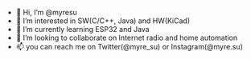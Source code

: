 - 👋 Hi, I’m @myresu
- 👀 I’m interested in SW(C/C++, Java) and HW(KiCad)
- 🌱 I’m currently learning ESP32 and Java
- 💞️ I’m looking to collaborate on Internet radio and home automation
- 📫 you can reach me on Twitter(@myre_su) or Instagram(@myre.su)

<!---
myresu/myresu is a ✨ special ✨ repository because its `README.md` (this file) appears on your GitHub profile.
You can click the Preview link to take a look at your changes.
--->
